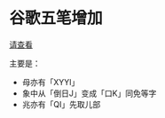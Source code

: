 # 谷歌五笔增加

[请查看](https://github.com/hchunhui/rime-wubi86go)

主要是：
* 母亦有「XYYI」
* 象中从「倒日J」变成「口K」同免等字
* 兆亦有「QI」先取儿部


